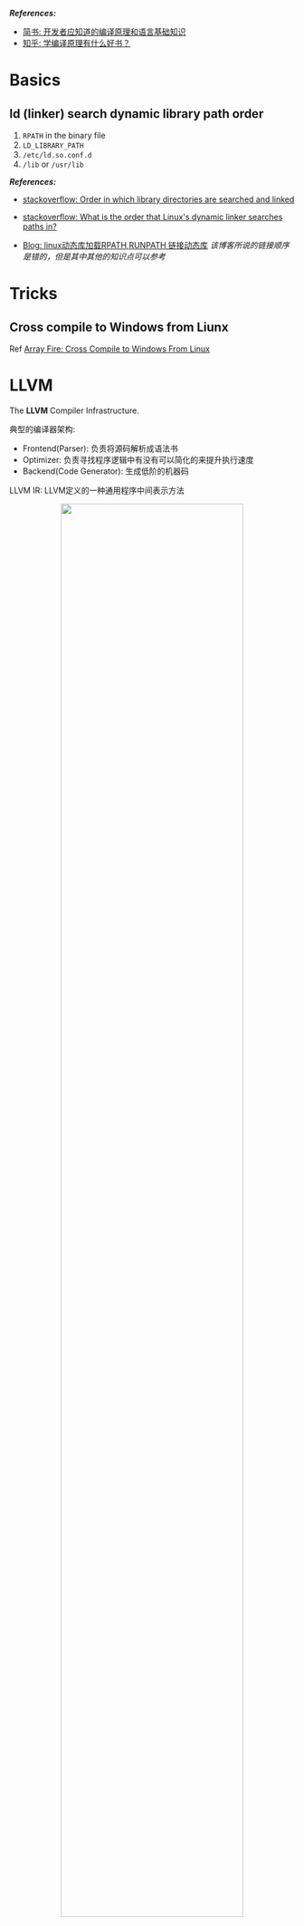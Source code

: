 ***References:***

- [简书: 开发者应知道的编译原理和语言基础知识](https://www.jianshu.com/p/0913993a4c3f)
- [知乎: 学编译原理有什么好书？](https://www.zhihu.com/question/25868417)

# Basics

## ld (linker) search dynamic library path order

1. `RPATH` in the binary file
2. `LD_LIBRARY_PATH`
3. `/etc/ld.so.conf.d`
4. `/lib` or `/usr/lib`

***References:***

- [stackoverflow: Order in which library directories are searched and linked](https://stackoverflow.com/questions/36015224/order-in-which-library-directories-are-searched-and-linked)

- [stackoverflow: What is the order that Linux's dynamic linker searches paths in?](https://unix.stackexchange.com/a/367682)

- [Blog: linux动态库加载RPATH,RUNPATH 链接动态库](https://gotowqj.iteye.com/blog/1926771)
    *该博客所说的链接顺序是错的，但是其中其他的知识点可以参考*

# Tricks

## Cross compile to Windows from Liunx

Ref [Array Fire: Cross Compile to Windows From Linux](https://arrayfire.com/cross-compile-to-windows-from-linux/)

# LLVM

The **LLVM** Compiler Infrastructure.

典型的编译器架构:

- Frontend(Parser): 负责将源码解析成语法书
- Optimizer: 负责寻找程序逻辑中有没有可以简化的来提升执行速度
- Backend(Code Generator): 生成低阶的机器码

LLVM IR: LLVM定义的一种通用程序中间表示方法

<p align="center">
  <img
  src="https://upload-images.jianshu.io/upload_images/9890707-0ced79013b8632aa.png?imageMogr2/auto-orient/strip%7CimageView2/2/w/1240" width="80%">
</p>

Frontend 把原始语言的逻辑翻译成LLVM IR，Optimizer 把 LLVM IR 整理成效率更好的 LLVM IR、Backend 拿到 LLVM IR 來生成机器目标平台的机器语言。

LLVM的Optimizer是由多个**Pass**组成

一个LLVM Pass的input

Ref [Medium: 編譯器 LLVM 淺淺玩](https://medium.com/@zetavg/%E7%B7%A8%E8%AD%AF%E5%99%A8-llvm-%E6%B7%BA%E6%B7%BA%E7%8E%A9-42a58c7a7309)

# 并发与并行

> Rob Pike大神关于两者的阐述：“并发关乎结构，并行关乎执行”

并发: 多个任务可以同时存在
并行: 多个任务可以同时执行

代码可以写成并发的，但是如果cpu不支持并行，就无法并行

Ref [知乎: 并发与并行的区别？](https://www.zhihu.com/question/33515481)